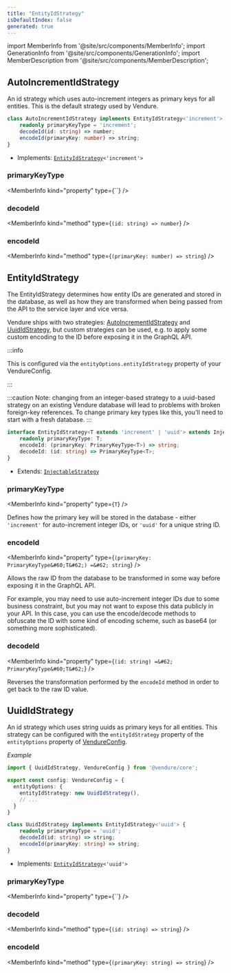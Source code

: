 ```yaml
---
title: "EntityIdStrategy"
isDefaultIndex: false
generated: true
---
```

<!-- This file was generated from the Vendure source. Do not modify. Instead, re-run the "docs:build" script -->
import MemberInfo from '@site/src/components/MemberInfo';
import GenerationInfo from '@site/src/components/GenerationInfo';
import MemberDescription from '@site/src/components/MemberDescription';


## AutoIncrementIdStrategy

<GenerationInfo sourceFile="packages/core/src/config/entity/auto-increment-id-strategy.ts" sourceLine="11" packageName="@vendure/core" />

An id strategy which uses auto-increment integers as primary keys
for all entities. This is the default strategy used by Vendure.

```ts title="Signature"
class AutoIncrementIdStrategy implements EntityIdStrategy<'increment'> {
    readonly primaryKeyType = 'increment';
    decodeId(id: string) => number;
    encodeId(primaryKey: number) => string;
}
```
* Implements: <code><a href='/reference/typescript-api/configuration/entity-id-strategy#entityidstrategy'>EntityIdStrategy</a>&#60;'increment'&#62;</code>



<div className="members-wrapper">

### primaryKeyType

<MemberInfo kind="property" type={``}   />


### decodeId

<MemberInfo kind="method" type={`(id: string) => number`}   />


### encodeId

<MemberInfo kind="method" type={`(primaryKey: number) => string`}   />




</div>


## EntityIdStrategy

<GenerationInfo sourceFile="packages/core/src/config/entity/entity-id-strategy.ts" sourceLine="32" packageName="@vendure/core" />

The EntityIdStrategy determines how entity IDs are generated and stored in the
database, as well as how they are transformed when being passed from the API to the
service layer and vice versa.

Vendure ships with two strategies: <a href='/reference/typescript-api/configuration/entity-id-strategy#autoincrementidstrategy'>AutoIncrementIdStrategy</a> and <a href='/reference/typescript-api/configuration/entity-id-strategy#uuididstrategy'>UuidIdStrategy</a>,
but custom strategies can be used, e.g. to apply some custom encoding to the ID before exposing
it in the GraphQL API.

:::info

This is configured via the `entityOptions.entityIdStrategy` property of
your VendureConfig.

:::

:::caution
Note: changing from an integer-based strategy to a uuid-based strategy
on an existing Vendure database will lead to problems with broken foreign-key
references. To change primary key types like this, you'll need to start with
a fresh database.
:::

```ts title="Signature"
interface EntityIdStrategy<T extends 'increment' | 'uuid'> extends InjectableStrategy {
    readonly primaryKeyType: T;
    encodeId: (primaryKey: PrimaryKeyType<T>) => string;
    decodeId: (id: string) => PrimaryKeyType<T>;
}
```
* Extends: <code><a href='/reference/typescript-api/common/injectable-strategy#injectablestrategy'>InjectableStrategy</a></code>



<div className="members-wrapper">

### primaryKeyType

<MemberInfo kind="property" type={`T`}   />

Defines how the primary key will be stored in the database - either
`'increment'` for auto-increment integer IDs, or `'uuid'` for a unique
string ID.
### encodeId

<MemberInfo kind="property" type={`(primaryKey: PrimaryKeyType&#60;T&#62;) =&#62; string`}   />

Allows the raw ID from the database to be transformed in some way before exposing
it in the GraphQL API.

For example, you may need to use auto-increment integer IDs due to some business
constraint, but you may not want to expose this data publicly in your API. In this
case, you can use the encode/decode methods to obfuscate the ID with some kind of
encoding scheme, such as base64 (or something more sophisticated).
### decodeId

<MemberInfo kind="property" type={`(id: string) =&#62; PrimaryKeyType&#60;T&#62;`}   />

Reverses the transformation performed by the `encodeId` method in order to get
back to the raw ID value.


</div>


## UuidIdStrategy

<GenerationInfo sourceFile="packages/core/src/config/entity/uuid-id-strategy.ts" sourceLine="25" packageName="@vendure/core" />

An id strategy which uses string uuids as primary keys
for all entities. This strategy can be configured with the
`entityIdStrategy` property of the `entityOptions` property
of <a href='/reference/typescript-api/configuration/vendure-config#vendureconfig'>VendureConfig</a>.

*Example*

```ts
import { UuidIdStrategy, VendureConfig } from '@vendure/core';

export const config: VendureConfig = {
  entityOptions: {
    entityIdStrategy: new UuidIdStrategy(),
    // ...
  }
}
```

```ts title="Signature"
class UuidIdStrategy implements EntityIdStrategy<'uuid'> {
    readonly primaryKeyType = 'uuid';
    decodeId(id: string) => string;
    encodeId(primaryKey: string) => string;
}
```
* Implements: <code><a href='/reference/typescript-api/configuration/entity-id-strategy#entityidstrategy'>EntityIdStrategy</a>&#60;'uuid'&#62;</code>



<div className="members-wrapper">

### primaryKeyType

<MemberInfo kind="property" type={``}   />


### decodeId

<MemberInfo kind="method" type={`(id: string) => string`}   />


### encodeId

<MemberInfo kind="method" type={`(primaryKey: string) => string`}   />




</div>
